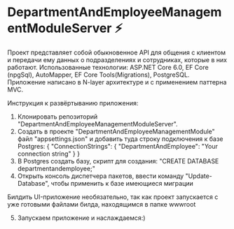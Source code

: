 # DepartmentAndEmployeeManagementModuleServer :zap:

Проект представляет собой обыкновенное API для общения с клиентом и передачи ему данных о подразделениях и сотрудниках, которые в них работают.
Использованные технологии: ASP.NET Core 6.0, EF Core (npgSql), AutoMapper, EF Core Tools(Migrations), PostgreSQL.
Приложение написано в N-layer архитектуре и с применением паттерна MVC.

Инструкция к развёртыванию приложения:
1) Клонировать репозиторий "DepartmentAndEmployeeManagementModuleServer".
2) Создать в проекте "DepartmentAndEmployeeManagementModule" файл "appsettings.json" и добавить туда строку подключения к базе Postgres: 
 {
     "ConnectionStrings": {
       "DepartmentAndEmployee": "Your connection string"
     }
 }
3) В Postgres создать базу, скрипт для создания: "CREATE DATABASE departmentandemployee;"
4) Открыть консоль диспетчера пакетов, ввести команду "Update-Database", чтобы применить к базе имеющиеся миграции

Билдить UI-приложение необязательно, так как проект запускается с уже готовыми файлами билда, находящимся в папке wwwroot 

5) Запускаем приложение и наслаждаемся:)
